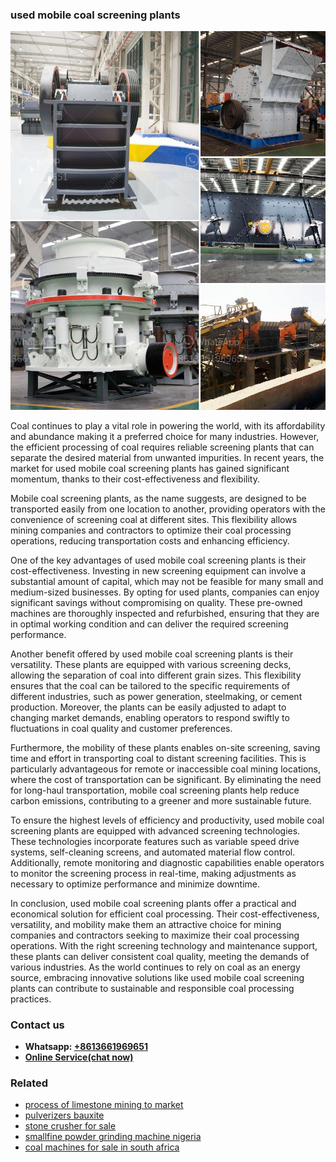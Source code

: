 <h3>used mobile coal screening plants</h3><img src='1702952778.jpg' alt=''><p>Coal continues to play a vital role in powering the world, with its affordability and abundance making it a preferred choice for many industries. However, the efficient processing of coal requires reliable screening plants that can separate the desired material from unwanted impurities. In recent years, the market for used mobile coal screening plants has gained significant momentum, thanks to their cost-effectiveness and flexibility.</p><p>Mobile coal screening plants, as the name suggests, are designed to be transported easily from one location to another, providing operators with the convenience of screening coal at different sites. This flexibility allows mining companies and contractors to optimize their coal processing operations, reducing transportation costs and enhancing efficiency.</p><p>One of the key advantages of used mobile coal screening plants is their cost-effectiveness. Investing in new screening equipment can involve a substantial amount of capital, which may not be feasible for many small and medium-sized businesses. By opting for used plants, companies can enjoy significant savings without compromising on quality. These pre-owned machines are thoroughly inspected and refurbished, ensuring that they are in optimal working condition and can deliver the required screening performance.</p><p>Another benefit offered by used mobile coal screening plants is their versatility. These plants are equipped with various screening decks, allowing the separation of coal into different grain sizes. This flexibility ensures that the coal can be tailored to the specific requirements of different industries, such as power generation, steelmaking, or cement production. Moreover, the plants can be easily adjusted to adapt to changing market demands, enabling operators to respond swiftly to fluctuations in coal quality and customer preferences.</p><p>Furthermore, the mobility of these plants enables on-site screening, saving time and effort in transporting coal to distant screening facilities. This is particularly advantageous for remote or inaccessible coal mining locations, where the cost of transportation can be significant. By eliminating the need for long-haul transportation, mobile coal screening plants help reduce carbon emissions, contributing to a greener and more sustainable future.</p><p>To ensure the highest levels of efficiency and productivity, used mobile coal screening plants are equipped with advanced screening technologies. These technologies incorporate features such as variable speed drive systems, self-cleaning screens, and automated material flow control. Additionally, remote monitoring and diagnostic capabilities enable operators to monitor the screening process in real-time, making adjustments as necessary to optimize performance and minimize downtime.</p><p>In conclusion, used mobile coal screening plants offer a practical and economical solution for efficient coal processing. Their cost-effectiveness, versatility, and mobility make them an attractive choice for mining companies and contractors seeking to maximize their coal processing operations. With the right screening technology and maintenance support, these plants can deliver consistent coal quality, meeting the demands of various industries. As the world continues to rely on coal as an energy source, embracing innovative solutions like used mobile coal screening plants can contribute to sustainable and responsible coal processing practices.</p><h3>Contact us</h3><ul><li><strong>Whatsapp:&nbsp;<a href="https://wa.me/8613661969651">+8613661969651</a></strong></li><li><a href="https://swt.shibang-china.com/?git&amp;zhl&amp;used mobile coal screening plants"><strong>Online Service(chat now)</strong></a></li></ul><h3>Related</h3><ul><li><a href='process of limestone mining to market.md'>process of limestone mining to market</a></li><li><a href='pulverizers bauxite.md'>pulverizers bauxite</a></li><li><a href='stone crusher for sale.md'>stone crusher for sale</a></li><li><a href='smallfine powder grinding machine nigeria.md'>smallfine powder grinding machine nigeria</a></li><li><a href='coal machines for sale in south africa.md'>coal machines for sale in south africa</a></li></ul>